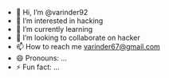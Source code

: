 - 👋 Hi, I’m @varinder92
- 👀 I’m interested in hacking
- 🌱 I’m currently learning 
- 💞️ I’m looking to collaborate on hacker
- 📫 How to reach me varinder67@gmail.com
- 😄 Pronouns: ...
- ⚡ Fun fact: ...
  

<!---
varinder92/varinder92 is a ✨ special ✨ repository because its `README.md` (this file) appears on your GitHub profile.
You can click the Preview link to take a look at your changes.
--->
